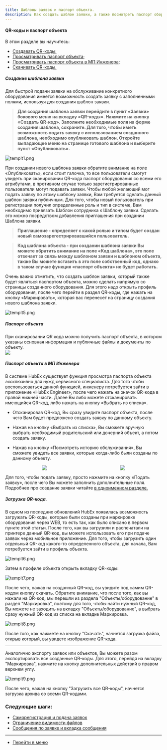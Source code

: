 ```yaml
---
title: Шаблоны заявок и паспорт объекта.
description: Как создать шаблон заявки, а также посмотреть паспорт оборудования в системе HubEx?
---
```


<!-- Yandex.Metrika counter -->
<script type="text/javascript" >
   (function(m,e,t,r,i,k,a){m[i]=m[i]||function(){(m[i].a=m[i].a||[]).push(arguments)};
   m[i].l=1*new Date();k=e.createElement(t),a=e.getElementsByTagName(t)[0],k.async=1,k.src=r,a.parentNode.insertBefore(k,a)})
   (window, document, "script", "https://mc.yandex.ru/metrika/tag.js", "ym");
   ym('{{ site.yandex_metric }}', "init", {
        id:'{{ site.yandex_metric }}',
        clickmap:true,
        trackLinks:true,
        accurateTrackBounce:true,
        webvisor:true
   });
</script>
<noscript><div><img src="https://mc.yandex.ru/watch/'{{ site.yandex_metric }}'" style="position:absolute; left:-9999px;" alt="" /></div></noscript>
<!-- /Yandex.Metrika counter -->

#### QR-коды и паспорт объекта
В этом разделе вы научитесь:
<html>
  <meta charset="utf-8">
  <title>Быстрый переход внутри документа</title>
 <ul>
       <li><a href="#ticktempl">Создавать QR-коды;</a></li>
       <li><a href="#passport">Просматривать паспорт объекта;</a></li>
       <li><a href="#passporteng">Просматривать паспорт объекта в МП Инженера;</a></li>
       <li><a href="#downloadqr">Скачивать QR-коды.</a></li>
 </ul>
</html>

<h5 id="ticktempl">Cоздание шаблона заявки</h5>

Для быстрой подачи заявки на обслуживание конкретного оборудования имеется возможность создать заявку с заполненными полями, используя для создания шаблон заявки.
>**Для создания шаблона заявки перейдите в пункт «Заявки» бокового меню на вкладку «QR-коды». Нажмите на кнопку «Создать QR-код». Заполните необходимые поля на форме создания шаблона, сохраните.
Для того, чтобы иметь возможность подать заявку с использованием созданного шаблона, необходимо опубликовать шаблон. Откройте выпадающее меню на странице готового шаблона и выберите пункт «Опубликовать».**

![templt1.png](/attachments/images/FAQ/USER/CreatingTickTemplates/templt1.png)

При создании нового шаблона заявки обратите внимание на поле «Опубликовать», если стоит галочка, то все пользователи смогут увидеть при сканировании QR-кода паспорт оборудования со всеми его атрибутами, в противном случае только зарегистрированные пользователи могут подавать заявки. Чтобы любой желающий мог подать заявку по этому шаблону заявки, Вам требуется сделать данный шаблон заявки публичным. Для того, чтобы новый пользователь при регистрации получил определенные роль и тип в системе, Вам необходимо привязать Шаблон сотрудника к Шаблону заявки. Сделать это можно посредством добавления приглашения при создании Шаблона заявки.

>**Приглашение - определяет с какой ролью и типом будет создан новый самозарегестрировавшийся пользователь.**

>**Код шаблона объекта -  при создании шаблона заявки Вы можете обратить внимание на поле «Код шаблона», это поле отвечает за связь между шаблоном заявки и шаблоном объекта, также Вы можете вставить в это поле собственный код, однако в таком случае функция «паспорт объекта» не будет работать.**

Очень важно отметить, что создать шаблон заявки, который также будет являться паспортом объекта, можно сделать напрямую со страницы созданного оборудования. Для этого надо открыть профиль оборудования, после чего перейти в раздел QR-коды, где нажать на кнопку «Маркировать», которая вас перенесет на страницу создания нового шаблона заявки. 

![templt5.png](/attachments/images/FAQ/USER/CreatingTickTemplates/templt5.png)

<h5 id="passport">Паспорт объекта</h5>
При сканировании QR кода можно получить паспорт объекта, в котором указаны основная информация и публичные файлы и документы по объекту.

<div>
  <img  style="margin: 0 auto; display: block; max-width: 100%;" src="/attachments/images/FAQ/USER/CreatingTickTemplates/templt2.jpg" />
</div>

<h5 id="passporteng">Паспорт объекта в МП Инженера</h5>

В системе HubEx существует функция просмотра паспорта объекта эксклюзивно для нужд сервисного специалиста. Для того чтобы воспользоваться данной функцией, инженеру потребуется зайти в приложение «HubEx Engineer», после чего нажать на значок QR-кода в правой нижней части. Далее Вы либо можете отсканировать имеющийся QR-код, либо нажать на кнопку «Выбрать из списка».

- Отсканировав QR-код, Вы сразу увидите паспорт объекта, после чего Вам будет предложено создать заявку по данному объекту.

- Нажав на кнопку «Выбрать из списка», Вы сможете вручную выбрать необходимый родительский или дочерний объект, а потом создать заявку.

- Нажав на кнопку «Посмотреть историю обслуживания», Вы сможете увидеть все заявки, которые когда-либо были созданы по данному объекту.

<div style="display: flex;">
  <img  style="margin: 0 auto; display: block; max-width: 100%;" src="/attachments/images/FAQ/USER/CreatingTickTemplates/templt3.jpg" /><img style="margin: 0 auto; display: block; max-width: 100%;" src="/attachments/images/FAQ/USER/CreatingTickTemplates/templt4.jpg" />
</div>


Для того, чтобы подать заявку, просто нажмите на кнопку «Подать заявку», после чего Вы можете заполнить дополнительные поля. Подробнее про создание заявки читайте <a href="https://wiki.hubex.ru/docs/FAQ/RU/user/CreatingTicket.html#mobticket"> в одноименном разделе.</a>

<h5 id="downloadqr">Загрузка QR-кода.</h5>
В одном из последних обновлений HubEx появилась возможность загружать QR-коды, которые были созданы при маркировке оборудования через WEB, то есть так, как было описано в первом пункте этой статьи. После того, как вы загрузили и распечатали на принтере данный QR-код, вы можете использовать его при подаче заявок через мобильное приложение.
Для того, чтобы загрузить один отдельный QR-код какого-то определенного объекта, для начала, Вам потребуется зайти в профиль объекта.

![templt6.png](/attachments/images/FAQ/USER/CreatingTickTemplates/templt6.png)

Затем в профиле объекта открыть вкладку QR-коды:

![templt7.png](/attachments/images/FAQ/USER/CreatingTickTemplates/templt7.png)

После чего, нажав на созданный QR-код, вы увидите под самим QR-кодом кнопку скачать. Обратите внимание, что после того, как вы нажали на QR-код, мы перешли из раздела "Объекты/оборудование" в раздел "Маркировка", поэтому для того, чтобы найти нужный QR-код, Вы можете не заходить на вкладку "Объекты/оборудование", а выбрать сразу нужный QR-код из списка на вкладке Маркировка.

![templt8.png](/attachments/images/FAQ/USER/CreatingTickTemplates/templt8.png)

После того, как нажмете на кнопку "Скачать", начнется загрузка файла, открыв который, вы увидете изображение QR-кода.

___

Аналогично экспорту заявок или объектов, Вы можете разом экспортировать все созданные QR-коды. Для этого, перейдя на вкладку "Маркировка", нажмите на кнопку дополнительных действий в правом верхнем углу.

![templt9.png](/attachments/images/FAQ/USER/CreatingTickTemplates/templt9.png)

После чего, нажав на кнопку "Загрузить все QR-коды", начнется загрузка архива со всеми QR-кодами.

### Следующие шаги:
- [Саморегистрация и подача заявок](./SelfRegister.md)
- [Ограничение видимости файлов](./ViewRestriction.md)
- [Сообщения по заявке и вкладка сообщения](./Messages.md)


___
- [Перейти в меню](http://wiki.hubex.ru)
